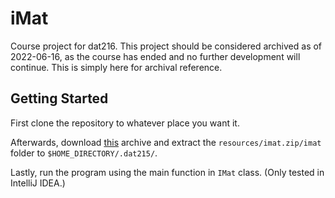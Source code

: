 # iMat
Course project for dat216. This project should be considered archived as of 2022-06-16, as the course has ended and no further development will continue. This is simply here for archival reference.

## Getting Started
First clone the repository to whatever place you want it.

Afterwards, download [this](https://chalmers.instructure.com/courses/18191/files/2046735/download?wrap=1) archive 
and extract the ``resources/imat.zip/imat`` folder to ``$HOME_DIRECTORY/.dat215/``.

Lastly, run the program using the main function in ``IMat`` class. (Only tested in IntelliJ IDEA.)
